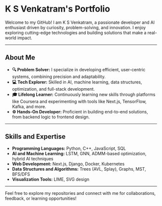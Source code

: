 # K S Venkatram's Portfolio

Welcome to my GitHub! I am K S Venkatram, a passionate developer and AI enthusiast driven by curiosity, problem-solving, and innovation. I enjoy exploring cutting-edge technologies and building solutions that make a real-world impact.

---

## About Me

- **🔍 Problem Solver:** I specialize in developing efficient, user-centric systems, combining precision and adaptability.
- **💻 Tech Explorer:** Skilled in AI, machine learning, data structures, optimization, and full-stack development.
- **🎓 Lifelong Learner:** Continuously learning new skills through platforms like Coursera and experimenting with tools like Next.js, TensorFlow, Kafka, and more.
- **⚙️ Hands-On Developer:** Proficient in building end-to-end solutions, from backend logic to frontend design.

---

## Skills and Expertise

- **Programming Languages:** Python, C++, JavaScript, SQL
- **AI and Machine Learning:** LSTM, GNN, ADMM-based optimization, hybrid AI techniques
- **Web Development:** Next.js, Django, Docker, Kubernetes
- **Data Structures and Algorithms:** Trees (AVL, Splay), Graphs, MST, BFS/DFS
- **Visualization Tools:** LIME, SVG design

---


Feel free to explore my repositories and connect with me for collaborations, feedback, or learning opportunities!
